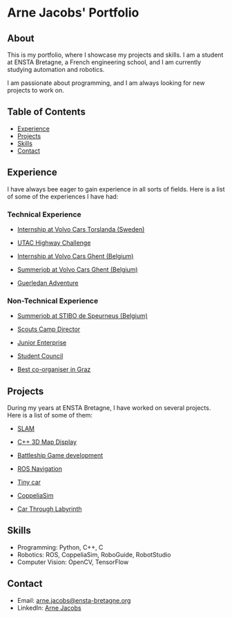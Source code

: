 # Arne Jacobs' Portfolio

## About

This is my portfolio, where I showcase my projects and skills. I am a student at ENSTA Bretagne, a French engineering school, and I am currently studying automation and robotics. 

I am passionate about programming, and I am always looking for new projects to work on.

## Table of Contents

- [Experience](#experience)
- [Projects](#projects)
- [Skills](#skills)
- [Contact](#contact)

## Experience

I have always bee eager to gain experience in all sorts of fields. Here is a list of some of the experiences I have had:

### Technical Experience

- [Internship at Volvo Cars Torslanda (Sweden)](Experiences/Technical/Volvo_Sweden/README.md)

- [UTAC Highway Challenge](Experiences/Technical/UTAC/README.md)

- [Internship at Volvo Cars Ghent (Belgium)](Experiences/Technical/Volvo_Belgium/Internship/README.md)

- [Summerjob at Volvo Cars Ghent (Belgium)](Experiences/Technical/Volvo_Belgium/Summerjob/README.md)

- [Guerledan Adventure](Experiences/Technical/Guerledan/README.md)

### Non-Technical Experience

- [Summerjob at STIBO de Speurneus (Belgium)](Experiences/Non-Technical/STIBO/README.md)

- [Scouts Camp Director](Experiences/Non-Technical/Scouts/README.md)

- [Junior Enterprise](Experiences/Non-Technical/JE/README.md)

- [Student Council](Experiences/Non-Technical/SC/README.md)

- [Best co-organiser in Graz](Experiences/Non-Technical/Graz/README.md)

## Projects

During my years at ENSTA Bretagne, I have worked on several projects. Here is a list of some of them:

- [SLAM](Projects/SLAM/README.md)

- [C++ 3D Map Display](Projects/C++/README.md)

- [Battleship Game development](Projects/Battleship/README.md)

- [ROS Navigation](Projects/ROS/README.md)

- [Tiny car](Projects/TinyCar/README.md)

- [CoppeliaSim](Projects/CoppeliaSim/README.md)

- [Car Through Labyrinth](Projects/DartV2/README.md)

## Skills

- Programming: Python, C++, C
- Robotics: ROS, CoppeliaSim, RoboGuide, RobotStudio
- Computer Vision: OpenCV, TensorFlow

## Contact

- Email: arne.jacobs@ensta-bretagne.org
- LinkedIn: [Arne Jacobs](https://www.linkedin.com/in/arne-jacobs-3340a71b5/)

